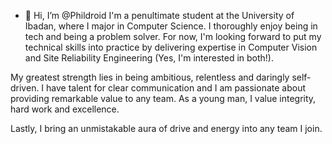 - 👋 Hi, I’m @Phildroid
I'm a penultimate student at the University of Ibadan, where I major in Computer Science. 
I thoroughly enjoy being in tech and being a problem solver. For now, I'm looking forward to put my technical skills into practice by delivering expertise in Computer Vision and Site Reliability Engineering (Yes, I'm interested in both!).

My greatest strength lies in being ambitious, relentless and daringly self-driven. I have talent for clear communication and I am passionate about providing remarkable value to any team. As a young man, I value integrity, hard work and excellence. 

Lastly, I bring an unmistakable aura of drive and energy into any team I join.
<!---
Phildroid/Phildroid is a ✨ special ✨ repository because its `README.md` (this file) appears on your GitHub profile.
You can click the Preview link to take a look at your changes.
--->
